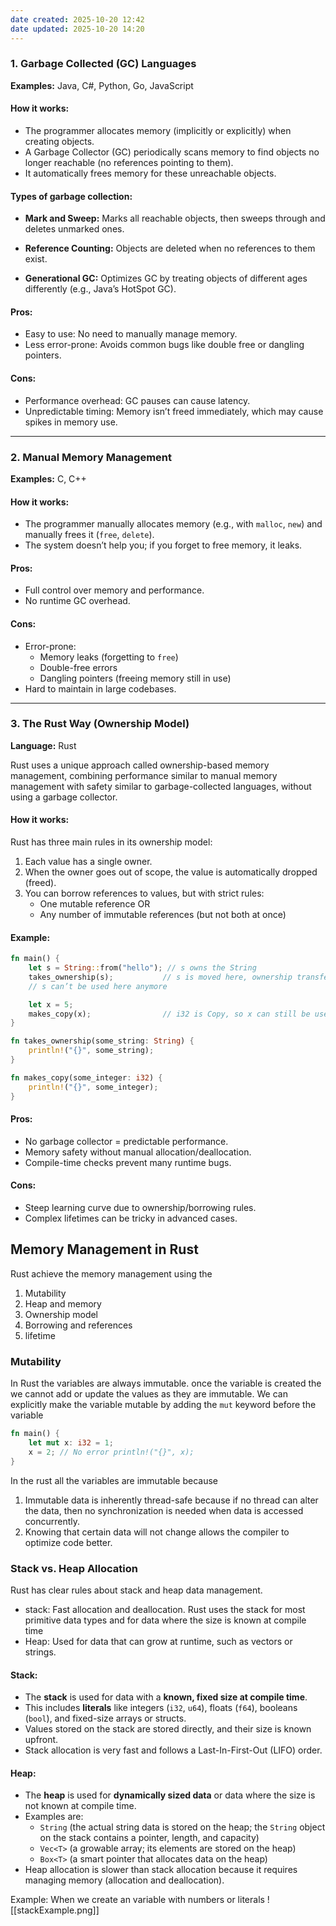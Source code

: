 ```yaml
---
date created: 2025-10-20 12:42
date updated: 2025-10-20 14:20
---
```


### 1. **Garbage Collected (GC) Languages**

**Examples:** Java, C#, Python, Go, JavaScript

#### How it works:

- The programmer allocates memory (implicitly or explicitly) when creating objects.
- A Garbage Collector (GC) periodically scans memory to find objects no longer reachable (no references pointing to them).
- It automatically frees memory for these unreachable objects.

#### Types of garbage collection:

- **Mark and Sweep:** Marks all reachable objects, then sweeps through and deletes unmarked ones.

- **Reference Counting:** Objects are deleted when no references to them exist.

- **Generational GC:** Optimizes GC by treating objects of different ages differently (e.g., Java’s HotSpot GC).

#### Pros:

- Easy to use: No need to manually manage memory.
- Less error-prone: Avoids common bugs like double free or dangling pointers.

#### Cons:

- Performance overhead: GC pauses can cause latency.
- Unpredictable timing: Memory isn’t freed immediately, which may cause spikes in memory use.

---

### 2. **Manual Memory Management**

**Examples:** C, C++

#### How it works:

- The programmer manually allocates memory (e.g., with `malloc`, `new`) and manually frees it (`free`, `delete`).
- The system doesn’t help you; if you forget to free memory, it leaks.

#### Pros:

- Full control over memory and performance.
- No runtime GC overhead.

#### Cons:

- Error-prone:
  - Memory leaks (forgetting to `free`)
  - Double-free errors
  - Dangling pointers (freeing memory still in use)
- Hard to maintain in large codebases.

---

### 3. **The Rust Way (Ownership Model)**

**Language:** Rust

Rust uses a unique approach called ownership-based memory management, combining performance similar to manual memory management with safety similar to garbage-collected languages, without using a garbage collector.

#### How it works:

Rust has three main rules in its ownership model:

1. Each value has a single owner.
2. When the owner goes out of scope, the value is automatically dropped (freed).
3. You can borrow references to values, but with strict rules:
   - One mutable reference OR
   - Any number of immutable references (but not both at once)

#### Example:

```rust
fn main() {
    let s = String::from("hello"); // s owns the String
    takes_ownership(s);           // s is moved here, ownership transferred
    // s can’t be used here anymore

    let x = 5;
    makes_copy(x);                // i32 is Copy, so x can still be used
}

fn takes_ownership(some_string: String) {
    println!("{}", some_string);
}

fn makes_copy(some_integer: i32) {
    println!("{}", some_integer);
}
```

#### Pros:

- No garbage collector = predictable performance.
- Memory safety without manual allocation/deallocation.
- Compile-time checks prevent many runtime bugs.

#### Cons:

- Steep learning curve due to ownership/borrowing rules.
- Complex lifetimes can be tricky in advanced cases.

## Memory Management in Rust

Rust achieve the memory management using the

1. Mutability
2. Heap and memory
3. Ownership model
4. Borrowing and references
5. lifetime

### Mutability

In Rust the variables are always immutable. once the variable is created the we cannot add or update the values as they are immutable. We can explicitly make the variable mutable by adding the `mut` keyword before the variable

```rust
fn main() { 
	let mut x: i32 = 1; 
	x = 2; // No error println!("{}", x); 
}
```

In the rust all the variables are immutable because
1. Immutable data is inherently thread-safe because if no thread can alter the data, then no synchronization is needed when data is accessed concurrently.
2. Knowing that certain data will not change allows the compiler to optimize code better.

### Stack vs. Heap Allocation
 Rust  has clear rules about stack and heap data management.
 - stack: Fast allocation and deallocation. Rust uses the stack for most primitive data types and for data where the size is known at compile time
 - Heap: Used for data that can grow at runtime, such as vectors or strings.

#### Stack:

- The **stack** is used for data with a **known, fixed size at compile time**.
- This includes **literals** like integers (`i32`, `u64`), floats (`f64`), booleans (`bool`), and fixed-size arrays or structs.
- Values stored on the stack are stored directly, and their size is known upfront.
- Stack allocation is very fast and follows a Last-In-First-Out (LIFO) order.

#### Heap:

- The **heap** is used for **dynamically sized data** or data where the size is not known at compile time.
- Examples are:
    - `String` (the actual string data is stored on the heap; the `String` object on the stack contains a pointer, length, and capacity)
    - `Vec<T>` (a growable array; its elements are stored on the heap)
    - `Box<T>` (a smart pointer that allocates data on the heap)
- Heap allocation is slower than stack allocation because it requires managing memory (allocation and deallocation).

Example:
When we create an variable with numbers or literals
![[stackExample.png]]